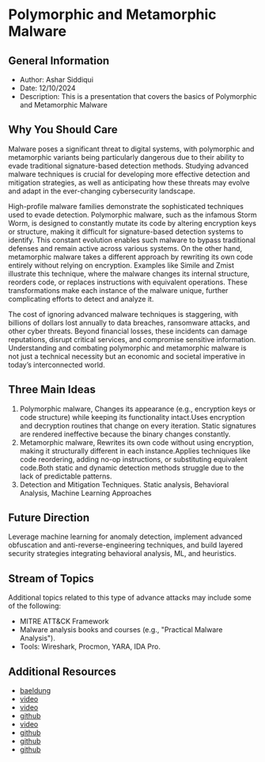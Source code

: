 # Polymorphic and Metamorphic Malware

## General Information
* Author: Ashar Siddiqui
* Date: 12/10/2024
* Description: This is a presentation that covers the basics of Polymorphic and Metamorphic Malware

## Why You Should Care
Malware poses a significant threat to digital systems, with polymorphic and metamorphic variants being particularly dangerous due to their ability to evade traditional signature-based detection methods. Studying advanced malware techniques is crucial for developing more effective detection and mitigation strategies, as well as anticipating how these threats may evolve and adapt in the ever-changing cybersecurity landscape.

High-profile malware families demonstrate the sophisticated techniques used to evade detection. Polymorphic malware, such as the infamous Storm Worm, is designed to constantly mutate its code by altering encryption keys or structure, making it difficult for signature-based detection systems to identify. This constant evolution enables such malware to bypass traditional defenses and remain active across various systems.
On the other hand, metamorphic malware takes a different approach by rewriting its own code entirely without relying on encryption. Examples like Simile and Zmist illustrate this technique, where the malware changes its internal structure, reorders code, or replaces instructions with equivalent operations. These transformations make each instance of the malware unique, further complicating efforts to detect and analyze it.

The cost of ignoring advanced malware techniques is staggering, with billions of dollars lost annually to data breaches, ransomware attacks, and other cyber threats. Beyond financial losses, these incidents can damage reputations, disrupt critical services, and compromise sensitive information. Understanding and combating polymorphic and metamorphic malware is not just a technical necessity but an economic and societal imperative in today’s interconnected world.

## Three Main Ideas
1. Polymorphic malware, Changes its appearance (e.g., encryption keys or code structure) while keeping its functionality intact.Uses encryption and decryption routines that change on every iteration. Static signatures are rendered ineffective because the binary changes constantly.
2. Metamorphic malware, Rewrites its own code without using encryption, making it structurally different in each instance.Applies techniques like code reordering, adding no-op instructions, or substituting equivalent code.Both static and dynamic detection methods struggle due to the lack of predictable patterns.
3. Detection and Mitigation Techniques. Static analysis, Behavioral Analysis, Machine Learning Approaches
## Future Direction
Leverage machine learning for anomaly detection, implement advanced obfuscation and anti-reverse-engineering techniques, and build layered security strategies integrating behavioral analysis, ML, and heuristics.

## Stream of Topics
Additional topics related to this type of advance attacks may include some of the following:
* MITRE ATT&CK Framework
* Malware analysis books and courses (e.g., "Practical Malware Analysis").
* Tools: Wireshark, Procmon, YARA, IDA Pro. 

## Additional Resources
* [baeldung](https://www.baeldung.com/cs/viruses-oligomorphic-polymorphic-metamorphic)
* [video](https://www.youtube.com/watch?v=9FihI_YSOvA&ab_channel=BSides-Calgary)
* [video](https://www.youtube.com/watch?v=SWU_DgjSwRU&ab_channel=Computerphile)
* [github](https://github.com/hmzakhalid/Polymorphic-Virus-Python)
* [video](https://www.youtube.com/watch?v=xAmgNqBjSY0)
* [github](https://github.com/a0rtega/metame)
* [github](https://github.com/amiroooamiran/Malware-with-python/tree/main)
* [github](http://https://github.com/amiroooamiran/Malware-with-python/tree/main)


